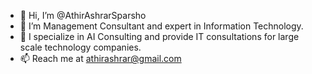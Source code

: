 - 👋 Hi, I’m @AthirAshrarSparsho
- 👀 I’m Management Consultant and expert in Information Technology.
- 🌱 I specialize in AI Consulting and provide IT consultations for large scale technology companies.
- 📫 Reach me at athirashrar@gmail.com
